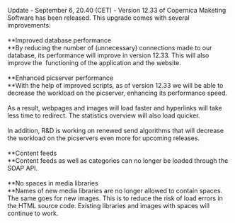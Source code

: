 Update - September 6, 20.40 (CET) - Version 12.33 of Copernica Maketing
Software has been released. This upgrade comes with several
improvements: \
\
**Improved database performance\
**By reducing the number of (unnecessary) connections made to our
database, its performance will improve in version 12.33. This will also
improve the  functioning of the application and the website. \
\
**Enhanced picserver performance\
**With the help of improved scripts, as of version 12.33 we will be able
to decrease the workload on the picserver, enhancing its performance
speed. \
\
As a result, webpages and images will load faster and hyperlinks will
take less time to redirect. The statistics overview will also load
quicker. \
\
In addition, R&D is working on renewed send algorithms that will
decrease the workload on the picservers even more for upcoming
releases.\
\
**Content feeds\
**Content feeds as well as categories can no longer be loaded through
the SOAP API. \
\
**No spaces in media libraries\
**Names of new media libraries are no longer allowed to contain spaces.
The same goes for new images. This is to reduce the risk of load errors
in the HTML source code. Existing libraries and images with spaces will
continue to work.
